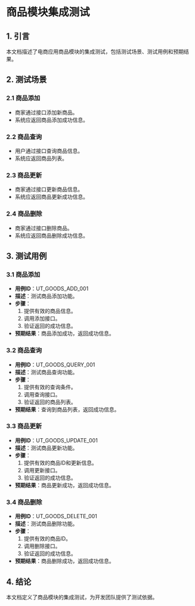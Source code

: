 # 商品模块集成测试

## 1. 引言

本文档描述了电商应用商品模块的集成测试，包括测试场景、测试用例和预期结果。

## 2. 测试场景

### 2.1 商品添加

- 商家通过接口添加新商品。
- 系统应返回商品添加成功信息。

### 2.2 商品查询

- 用户通过接口查询商品信息。
- 系统应返回商品列表。

### 2.3 商品更新

- 商家通过接口更新商品信息。
- 系统应返回商品更新成功信息。

### 2.4 商品删除

- 商家通过接口删除商品。
- 系统应返回商品删除成功信息。

## 3. 测试用例

### 3.1 商品添加

- **用例ID**：UT_GOODS_ADD_001
- **描述**：测试商品添加功能。
- **步骤**：
  1. 提供有效的商品信息。
  2. 调用添加接口。
  3. 验证返回的成功信息。
- **预期结果**：商品添加成功，返回成功信息。

### 3.2 商品查询

- **用例ID**：UT_GOODS_QUERY_001
- **描述**：测试商品查询功能。
- **步骤**：
  1. 提供有效的查询条件。
  2. 调用查询接口。
  3. 验证返回的商品列表。
- **预期结果**：查询到商品列表，返回成功信息。

### 3.3 商品更新

- **用例ID**：UT_GOODS_UPDATE_001
- **描述**：测试商品更新功能。
- **步骤**：
  1. 提供有效的商品ID和更新信息。
  2. 调用更新接口。
  3. 验证返回的成功信息。
- **预期结果**：商品更新成功，返回成功信息。

### 3.4 商品删除

- **用例ID**：UT_GOODS_DELETE_001
- **描述**：测试商品删除功能。
- **步骤**：
  1. 提供有效的商品ID。
  2. 调用删除接口。
  3. 验证返回的成功信息。
- **预期结果**：商品删除成功，返回成功信息。

## 4. 结论

本文档定义了商品模块的集成测试，为开发团队提供了测试依据。